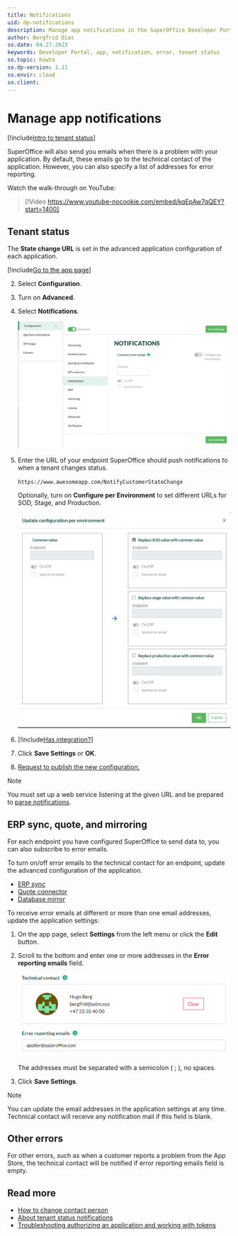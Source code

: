 ```yaml
---
title: Notifications
uid: dp-notifications
description: Manage app notifications in the SuperOffice Developer Portal.
author: Bergfrid Dias
so.date: 04.27.2023
keywords: Developer Portal, app, notification, error, tenant status
so.topic: howto
so.dp-version: 1.11
so.envir: cloud
so.client:
---
```


# Manage app notifications

[!include[Intro to tenant status](tenant-status/includes/tenant-status-intro.md)]

SuperOffice will also send you emails when there is a problem with your application. By default, these emails go to the technical contact of the application. However, you can also specify a list of addresses for error reporting.

Watch the walk-through on YouTube:

<!-- markdownlint-disable-next-line MD034 DOCSMD007 -->
> [!Video https://www.youtube-nocookie.com/embed/kqEpAw7qQEY?start=1400]

## Tenant status

The **State change URL** is set in the advanced application configuration of each application.

<!-- markdownlint-disable MD029 -->
[!include[Go to the app page](../includes/go-to-app-page.md)]
<!-- List starts in the include. Next line MUST be 2. -->

2. Select **Configuration**.

3. Turn on **Advanced**.

4. Select **Notifications**.

    ![Configure notifications -screenshot][img1]

5. Enter the URL of your endpoint SuperOffice should push notifications to when a tenant changes status.

    `https://www.awesomeapp.com/NotifyCustomerStateChange`

    Optionally, turn on **Configure per Environment** to set different URLs for SOD, Stage, and Production.

    ![Configure notifications per environment -screenshot][img2]

6. [!include[Has integration?](includes/has-integration.md)]

7. Click **Save Settings** or **OK**.

8. [Request to publish the new configuration.][3]
<!-- markdownlint-restore -->

> [!NOTE]
> You must set up a web service listening at the given URL and be prepared to [parse notifications][2].

## ERP sync, quote, and mirroring

For each endpoint you have configured SuperOffice to send data to, you can also subscribe to error emails.

To turn on/off error emails to the technical contact for an endpoint, update the advanced configuration of the application.

* [ERP sync][5]
* [Quote connector][6]
* [Database mirror][4]

To receive error emails at different or more than one email addresses, update the application settings:

1. On the app page, select **Settings** from the left menu or click the **Edit** button.

2. Scroll to the bottom and enter one or more addresses in the **Error reporting emails** field.

    ![Application settings, error reporting emails -screenshot][img3]

    The addresses must be separated with a semicolon ( ; ), no spaces.

3. Click **Save Settings**.

> [!NOTE]
> You can update the email addresses in the application settings at any time. Technical contact will receive any notification mail if this field is blank.

## Other errors

For other errors, such as when a customer reports a problem from the App Store, the technical contact will be notified if error reporting emails field is empty.

## Read more

* [How to change contact person][8]
* [About tenant status notifications][1]
* [Troubleshooting authorizing an application and working with tokens][7]

<!-- Referenced links -->
[1]: tenant-status/notifications.md
[2]: tenant-status/parse-notifications.md
[3]: request-to-publish.md
[4]: update-endpoints.md#database-mirroring
[5]: update-endpoints.md#erp-sync
[6]: update-endpoints.md#quote-connector
[7]: ../../api/authentication/online/troubleshooting/index.md
[8]: update-contact-person.md

<!-- Referenced images -->
[img1]: media/notifications.png
[img2]: media/endpoint-per-envir.png
[img3]: media/error-reporting-emails.png
